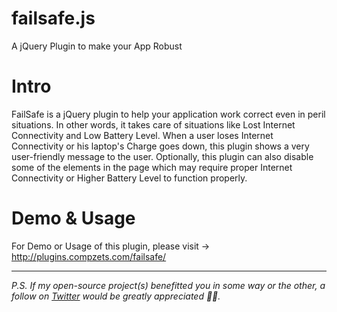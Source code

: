 failsafe.js
===========

A jQuery Plugin to make your App Robust

Intro
=====
FailSafe is a jQuery plugin to help your application work correct even in peril situations. In other words, it takes care of situations like Lost Internet Connectivity and Low Battery Level. When a user loses Internet Connectivity or his laptop's Charge goes down, this plugin shows a very user-friendly message to the user. Optionally, this plugin can also disable some of the elements in the page which may require proper Internet Connectivity or Higher Battery Level to function properly.


Demo & Usage
============

For Demo or Usage of this plugin, please visit &rarr; http://plugins.compzets.com/failsafe/

---

_P.S. If my open-source project(s) benefitted you in some way or the other, a follow on [Twitter](https://twitter.com/ram__patra) would be greatly appreciated 🙇‍♂️._
